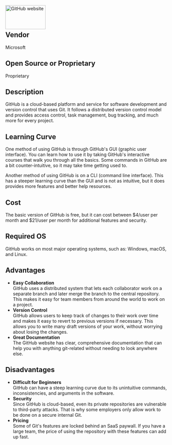 <a href= "https://github.com/"><img src= "https://th.bing.com/th?id=OIP.fqZ9-PPqcG_cm0k3JfoINQAAAA&w=333&h=187&c=8&rs=1&qlt=90&o=6&pid=3.1&rm=2" alt="GitHub website" width=125px height=75px align="left" ></a>                                                                                   <br><br><br>  

  ## Vendor
Microsoft
## Open Source or Proprietary
Proprietary
## Description
GitHub is a cloud-based platform and service for software development and version control that uses Git. It follows a distributed version control model and provides access control, task management, bug tracking, and much more for every project.
## Learning Curve
One method of using GitHub is through GitHub's GUI (graphic user interface). You can learn how to use it by taking GitHub's interactive courses that walk you through all the basics. Some commands in GitHub are a bit counter-intuitive, so it may take time getting used to.    

Another method of using GitHub is on a CLI (command line interface). This has a steeper learning curve than the GUI and is not as intuitive, but it does provides more features and better help resources.
## Cost
The basic version of GitHub is free, but it can cost between $4/user per month and $21/user per month for additional features and security.
## Required OS
GitHub works on most major operating systems, such as: Windows, macOS, and Linux.
## Advantages
* **Easy Collaboration**  
  GitHub uses a distributed system that lets each collaborator work on a separate branch and later merge the branch to the central repository. This makes it easy for team members from around the world to work on a project.
* **Version Control**  
  GitHub allows users to keep track of changes to their work over time and makes it easy to revert to previous versions if necessary. This allows you to write many draft versions of your work, without worrying about losing the changes.
* **Great Documentation**  
  The GitHub website has clear, comprehensive documentation that can help you with anything git-related without needing to look anywhere else.
## Disadvantages
* **Difficult for Beginners**  
   GitHub can have a steep learning curve due to its unintuitive commands, inconsistencies, and arguments in the software.
* **Security**  
  Since GitHub is cloud-based, even its private repositories are vulnerable to third-party attacks. That is why some employers only allow work to be done on a secure internal Git. 
* **Pricing**  
 Some of Git's features are locked behind an SaaS paywall. If you have a large team, the price of using the repository with these features can add up fast.
